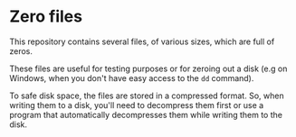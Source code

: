 # Zero files

This repository contains several files, of various sizes, which are full of zeros.

These files are useful for testing purposes or for zeroing out a disk (e.g on Windows, when you don't have easy access to the `dd` command).

To safe disk space, the files are stored in a compressed format. So, when writing them to a disk, you'll need to decompress them first or use a program that automatically decompresses them while writing them to the disk.
